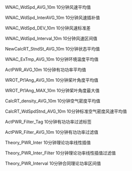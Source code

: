 WNAC_WdSpd_AVG_10m				10分钟风速平均值

WNAC_WdSpd_InterAVG_10m		    10分钟风速插补值

WNAC_WdSpd_DEV_10m				10分钟风速标准差

WNAC_WdSpd_Interval_10m			10分钟风速区间值

NewCalcRT_StndSt_AVG_10m		10分钟状态平均值

WNAC_ExTmp_AVG_10m				10分钟环境温度平均值

ActPWR_AVG_10m					10分钟有功功率平均值

WROT_Pt1Ang_AVG_10m				10分钟桨叶角度平均值

WROT_Pt1Ang_MAX_10m			    10分钟桨叶角度最大值

CalcRT_density_AVG_10m			10分钟空气密度平均值

CalcRT_WdSpdStnd_AVG_10m		10分钟标准空气密度风速平均值

ActPWR_Filter_Tag				10分钟有功功率过滤标签

ActPWR_Filter_AVG_10m			10分钟有功功率过滤值

Theory_PWR_Inter				10分钟理论功率线性插值

Theory_PWR_Inter_Filter			10分钟理论功率线性插值过滤值

Theory_PWR_Interval				10分钟合同理论功率区间值
